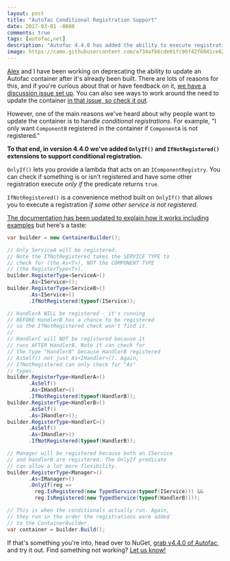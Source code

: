 ```yaml
---
layout: post
title: "Autofac Conditional Registration Support"
date: 2017-03-01 -0800
comments: true
tags: [autofac,net]
description: "Autofac 4.4.0 has added the ability to execute registrations conditionally based on other registrations already made."
image: https://camo.githubusercontent.com/a734afb6cde01fc96f42f6041ce6227bd1613cc9/68747470733a2f2f6175746f6661632e6f72672f696d672f6361726f7573656c2d6c6f676f2e706e67
---
```


[Alex](https://alexmg.com/) and I have been working on deprecating the ability to update an Autofac container after it's already been built. There are lots of reasons for this, and if you're curious about that or have feedback on it, [we have a discussion issue set up](https://github.com/autofac/Autofac/issues/811). You can also see ways to work around the need to update the container [in that issue, so check it out](https://github.com/autofac/Autofac/issues/811).

However, one of the main reasons we've heard about why people want to update the container is to handle _conditional registrations_. For example, "I only want `ComponentB` registered in the container if `ComponentA` is not registered."

**To that end, in version 4.4.0 we've added `OnlyIf()` and `IfNotRegistered()` extensions to support conditional registration.**

`OnlyIf()` lets you provide a lambda that acts on an `IComponentRegistry`. You can check if something is or isn't registered and have some other registration execute _only if_ the predicate returns `true`.

`IfNotRegistered()` is a convenience method built on `OnlyIf()` that allows you to execute a registration _if some other service is not registered_.

[The documentation has been updated to explain how it works including examples](http://autofac.readthedocs.io/en/latest/register/registration.html#conditional-registration) but here's a taste:

```csharp
var builder = new ContainerBuilder();

// Only ServiceA will be registered.
// Note the IfNotRegistered takes the SERVICE TYPE to
// check for (the As<T>), NOT the COMPONENT TYPE
// (the RegisterType<T>).
builder.RegisterType<ServiceA>()
       .As<IService>();
builder.RegisterType<ServiceB>()
       .As<IService>()
       .IfNotRegistered(typeof(IService));

// HandlerA WILL be registered - it's running
// BEFORE HandlerB has a chance to be registered
// so the IfNotRegistered check won't find it.
//
// HandlerC will NOT be registered because it
// runs AFTER HandlerB. Note it can check for
// the type "HandlerB" because HandlerB registered
// AsSelf() not just As<IHandler>(). Again,
// IfNotRegistered can only check for "As"
// types.
builder.RegisterType<HandlerA>()
       .AsSelf()
       .As<IHandler>()
       .IfNotRegistered(typeof(HandlerB));
builder.RegisterType<HandlerB>()
       .AsSelf()
       .As<IHandler>();
builder.RegisterType<HandlerC>()
       .AsSelf()
       .As<IHandler>()
       .IfNotRegistered(typeof(HandlerB));

// Manager will be registered because both an IService
// and HandlerB are registered. The OnlyIf predicate
// can allow a lot more flexibility.
builder.RegisterType<Manager>()
       .As<IManager>()
       .OnlyIf(reg =>
         reg.IsRegistered(new TypedService(typeof(IService))) &&
         reg.IsRegistered(new TypedService(typeof(HandlerB))));

// This is when the conditionals actually run. Again,
// they run in the order the registrations were added
// to the ContainerBuilder.
var container = builder.Build();
```

If that's something you're into, head over to NuGet, [grab v4.4.0 of Autofac](https://www.nuget.org/packages/Autofac/4.4.0), and try it out. Find something not working? [Let us know!](https://github.com/autofac/Autofac/issues)